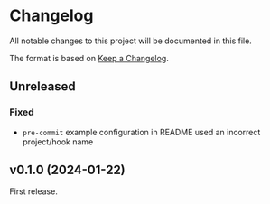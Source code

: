 # Changelog

All notable changes to this project will be documented in this file.

The format is based on [Keep a Changelog](https://keepachangelog.com/en/1.0.0/).

## Unreleased

### Fixed

- `pre-commit` example configuration in README used an incorrect project/hook name

## v0.1.0 (2024-01-22)

First release.
